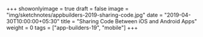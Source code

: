 +++
showonlyimage = true
draft = false
image = "img/sketchnotes/appbuilders-2019-sharing-code.jpg"
date = "2019-04-30T10:00:00+05:30"
title = "Sharing Code Between iOS and Android Apps"
weight = 0
tags = ["app-builders-19", "mobile"]
+++
